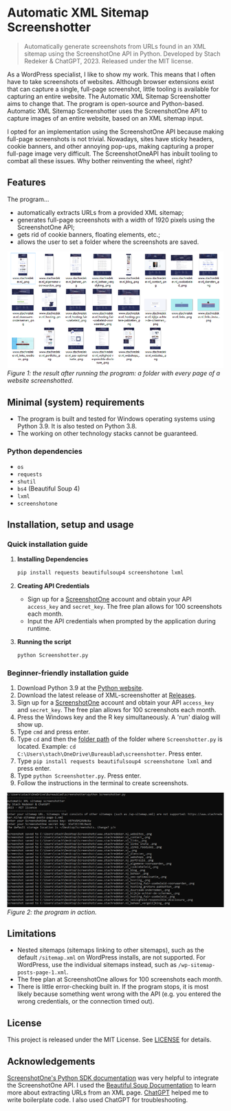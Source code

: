 # Automatic XML Sitemap Screenshotter
> Automatically generate screenshots from URLs found in an XML sitemap using the ScreenshotOne API in Python. Developed by Stach Redeker & ChatGPT, 2023. Released under the MIT license.

As a WordPress specialist, I like to show my work. This means that I often have to take screenshots of websites. Although browser extensions exist that can capture a single, full-page screenshot, little tooling is available for capturing an entire website. The Automatic XML Sitemap Screenshotter aims to change that. The program is open-source and Python-based. Automatic XML Sitemap Screenshotter uses the ScreenshotOne API to capture images of an entire website, based on an XML sitemap input.

I opted for an implementation using the ScreenshotOne API because making full-page screenshots is not trivial. Nowadays, sites have sticky headers, cookie banners, and other annoying pop-ups, making capturing a proper full-page image very difficult. The ScreenshotOneAPI has inbuilt tooling to combat all these issues. Why bother reinventing the wheel, right?

## Features
The program...
- automatically extracts URLs from a provided XML sitemap;
- generates full-page screenshots with a width of 1920 pixels using the ScreenshotOne API;
- gets rid of cookie banners, floating elements, etc.;
- allows the user to set a folder where the screenshots are saved.

![Results](/Images/result.png)
*Figure 1: the result after running the program: a folder with every page of a website screenshotted.*

## Minimal (system) requirements
- The program is built and tested for Windows operating systems using Python 3.9. It is also tested on Python 3.8.
- The working on other technology stacks cannot be guaranteed. 

### Python dependencies
- `os`
- `requests`
- `shutil`
- `bs4` (Beautiful Soup 4)
- `lxml`
- `screenshotone`

## Installation, setup and usage

### Quick installation guide
   
1. **Installing Dependencies**
    ```bash
    pip install requests beautifulsoup4 screenshotone lxml
    ```
   
2. **Creating API Credentials**
    - Sign up for a [ScreenshotOne](https://screenshotone.com/) account and obtain your API `access_key` and `secret_key`. The free plan allows for 100 screenshots each month.
    - Input the API credentials when prompted by the application during runtime.
  
3. **Running the script**
    ```bash
    python Screenshotter.py
    ```

### Beginner-friendly installation guide
   
   1. Download Python 3.9 at the [Python website](https://www.python.org/downloads/release/python-390/).
   2. Download the latest release of XML-screenshotter at [Releases](https://github.com/StachRedeker/XML-screenshotter/releases).
   3. Sign up for a [ScreenshotOne](https://screenshotone.com/) account and obtain your API `access_key` and `secret_key`. The free plan allows for 100 screenshots each month.
   4. Press the Windows key and the R key simultaneously. A 'run' dialog will show up.
   5. Type `cmd` and press enter.
   6. Type `cd` and then the [folder path](https://www.sony.com/electronics/support/articles/00015251) of the folder where `Screenshotter.py` is located. Example: `cd C:\Users\stach\OneDrive\Bureaublad\screenshotter`. Press enter.
   7. Type `pip install requests beautifulsoup4 screenshotone lxml` and press enter.
   8. Type `python Screenshotter.py`. Press enter.
   9. Follow the instructions in the terminal to create screenshots.


![Program](/Images/program.png)
*Figure 2: the program in action.*

## Limitations

 - Nested sitemaps (sitemaps linking to other sitemaps), such as the default `/sitemap.xml` on WordPress installs, are not supported. For WordPress, use the individual sitemaps instead, such as `/wp-sitemap-posts-page-1.xml`.
 - The free plan at ScreenshotOne allows for 100 screenshots each month.
 - There is little error-checking built in. If the program stops, it is most likely because something went wrong with the API (e.g. you entered the wrong credentials, or the connection timed out).

## License
This project is released under the MIT License. See [LICENSE](LICENSE) for details.


## Acknowledgements
[ScreenshotOne's Python SDK documentation](https://github.com/screenshotone/pythonsdk) was very helpful to integrate the ScreenshotOne API. I used the [Beautiful Soup Documentation](https://www.crummy.com/software/BeautifulSoup/bs4/doc/) to learn more about extracting URLs from an XML page. [ChatGPT](https://chat.openai.com/) helped me to write boilerplate code. I also used ChatGPT for troubleshooting.
